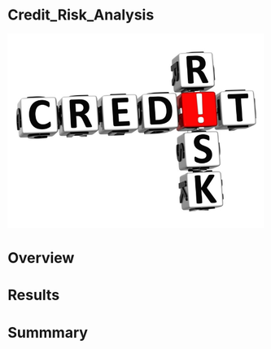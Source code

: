 # Credit_Risk_Analysis

![git-hub](https://github.com/MonaElahi/Credit_Risk_Analysis/blob/397a07df0d83fde31d5a059c77da54cbfa777b2e/CoverImage.jpg)

# Overview

# Results

# Summmary
